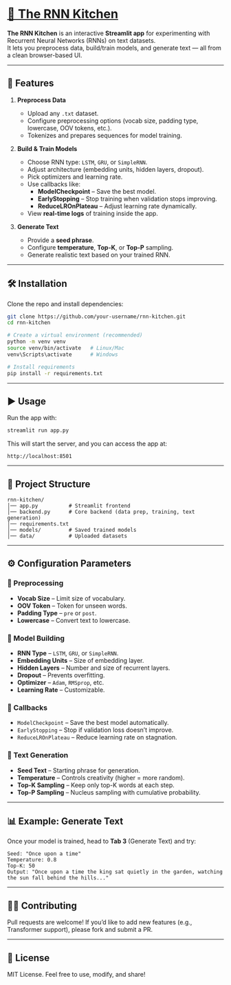 # <a href='https://rnn-kitchen-project.streamlit.app' target="_blank">🍔 The RNN Kitchen </a>

**The RNN Kitchen** is an interactive **Streamlit app** for experimenting with Recurrent Neural Networks (RNNs) on text datasets.  
It lets you preprocess data, build/train models, and generate text — all from a clean browser-based UI.  

---

## 🚀 Features  

1. **Preprocess Data**  
   - Upload any `.txt` dataset.  
   - Configure preprocessing options (vocab size, padding type, lowercase, OOV tokens, etc.).  
   - Tokenizes and prepares sequences for model training.  

2. **Build & Train Models**  
   - Choose RNN type: `LSTM`, `GRU`, or `SimpleRNN`.  
   - Adjust architecture (embedding units, hidden layers, dropout).  
   - Pick optimizers and learning rate.  
   - Use callbacks like:  
     - **ModelCheckpoint** – Save the best model.  
     - **EarlyStopping** – Stop training when validation stops improving.  
     - **ReduceLROnPlateau** – Adjust learning rate dynamically.  
   - View **real-time logs** of training inside the app.  

3. **Generate Text**  
   - Provide a **seed phrase**.  
   - Configure **temperature**, **Top-K**, or **Top-P** sampling.  
   - Generate realistic text based on your trained RNN.  

---

## 🛠️ Installation  

Clone the repo and install dependencies:  

```bash
git clone https://github.com/your-username/rnn-kitchen.git
cd rnn-kitchen

# Create a virtual environment (recommended)
python -m venv venv
source venv/bin/activate   # Linux/Mac
venv\Scripts\activate      # Windows

# Install requirements
pip install -r requirements.txt
  ````

---

## ▶️ Usage

Run the app with:

```bash
streamlit run app.py
```

This will start the server, and you can access the app at:

```
http://localhost:8501
```

---

## 📂 Project Structure

```
rnn-kitchen/
│── app.py          # Streamlit frontend
│── backend.py      # Core backend (data prep, training, text generation)
│── requirements.txt
│── models/         # Saved trained models
│── data/           # Uploaded datasets
```

---

## ⚙️ Configuration Parameters

### 🔹 Preprocessing

* **Vocab Size** – Limit size of vocabulary.
* **OOV Token** – Token for unseen words.
* **Padding Type** – `pre` or `post`.
* **Lowercase** – Convert text to lowercase.

### 🔹 Model Building

* **RNN Type** – `LSTM`, `GRU`, or `SimpleRNN`.
* **Embedding Units** – Size of embedding layer.
* **Hidden Layers** – Number and size of recurrent layers.
* **Dropout** – Prevents overfitting.
* **Optimizer** – `Adam`, `RMSprop`, etc.
* **Learning Rate** – Customizable.

### 🔹 Callbacks

* `ModelCheckpoint` – Save the best model automatically.
* `EarlyStopping` – Stop if validation loss doesn’t improve.
* `ReduceLROnPlateau` – Reduce learning rate on stagnation.

### 🔹 Text Generation

* **Seed Text** – Starting phrase for generation.
* **Temperature** – Controls creativity (higher = more random).
* **Top-K Sampling** – Keep only top-K words at each step.
* **Top-P Sampling** – Nucleus sampling with cumulative probability.

---

## 📊 Example: Generate Text

Once your model is trained, head to **Tab 3** (Generate Text) and try:

```text
Seed: "Once upon a time"
Temperature: 0.8
Top-K: 50
Output: "Once upon a time the king sat quietly in the garden, watching the sun fall behind the hills..."
```

---

## 🧑‍💻 Contributing

Pull requests are welcome!
If you’d like to add new features (e.g., Transformer support), please fork and submit a PR.

---

## 📜 License

MIT License.
Feel free to use, modify, and share!


